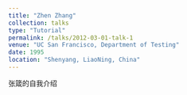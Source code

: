 ```yaml
---
title: "Zhen Zhang"
collection: talks
type: "Tutorial"
permalink: /talks/2012-03-01-talk-1
venue: "UC San Francisco, Department of Testing"
date: 1995
location: "Shenyang, LiaoNing, China"
---
```


<!-- This is a description of your talk, which is a markdown files that can be all markdown-ified like any other post. Yay markdown! -->
张箴的自我介绍